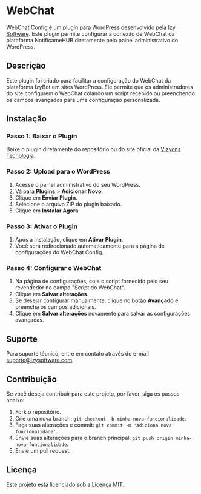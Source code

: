 # WebChat

WebChat Config é um plugin para WordPress desenvolvido pela [Izy Software](https://izysoftware.com). Este plugin permite configurar a conexão de WebChat da plataforma NotificameHUB diretamente pelo painel administrativo do WordPress.

## Descrição

Este plugin foi criado para facilitar a configuração do WebChat da plataforma IzyBot em sites WordPress. Ele permite que os administradores do site configurem o WebChat colando um script recebido ou preenchendo os campos avançados para uma configuração personalizada.


## Instalação

### Passo 1: Baixar o Plugin

Baixe o plugin diretamente do repositório ou do site oficial da [Vizyons Tecnologia](https://vizyons.com.br).

### Passo 2: Upload para o WordPress

1. Acesse o painel administrativo do seu WordPress.
2. Vá para **Plugins** > **Adicionar Novo**.
3. Clique em **Enviar Plugin**.
4. Selecione o arquivo ZIP do plugin baixado.
5. Clique em **Instalar Agora**.

### Passo 3: Ativar o Plugin

1. Após a instalação, clique em **Ativar Plugin**.
2. Você será redirecionado automaticamente para a página de configurações do WebChat Config.

### Passo 4: Configurar o WebChat

1. Na página de configurações, cole o script fornecido pelo seu revendedor no campo "Script do WebChat".
2. Clique em **Salvar alterações**.
3. Se desejar configurar manualmente, clique no botão **Avançado** e preencha os campos adicionais.
4. Clique em **Salvar alterações** novamente para salvar as configurações avançadas.

## Suporte

Para suporte técnico, entre em contato através do e-mail suporte@izysoftware.com.

## Contribuição

Se você deseja contribuir para este projeto, por favor, siga os passos abaixo:

1. Fork o repositório.
2. Crie uma nova branch: `git checkout -b minha-nova-funcionalidade`.
3. Faça suas alterações e commit: `git commit -m 'Adiciona nova funcionalidade'`.
4. Envie suas alterações para o branch principal: `git push origin minha-nova-funcionalidade`.
5. Envie um pull request.

## Licença

Este projeto está licenciado sob a [Licença MIT](LICENSE).
